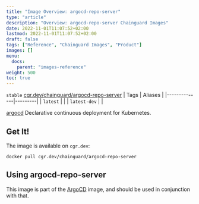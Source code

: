 ```yaml
---
title: "Image Overview: argocd-repo-server"
type: "article"
description: "Overview: argocd-repo-server Chainguard Images"
date: 2022-11-01T11:07:52+02:00
lastmod: 2022-11-01T11:07:52+02:00
draft: false
tags: ["Reference", "Chainguard Images", "Product"]
images: []
menu:
  docs:
    parent: "images-reference"
weight: 500
toc: true
---
```


`stable` [cgr.dev/chainguard/argocd-repo-server](https://github.com/chainguard-images/images/tree/main/images/argocd-repo-server)
| Tags         | Aliases |
|--------------|---------|
| `latest`     |         |
| `latest-dev` |         |



[argocd](https://argo-cd.readthedocs.io/en/stable/) Declarative continuous deployment for Kubernetes.

## Get It!

The image is available on `cgr.dev`:

```
docker pull cgr.dev/chainguard/argocd-repo-server
```

## Using argocd-repo-server

This image is part of the [ArgoCD](../argocd/README.md) image, and should be used in conjunction with that.

